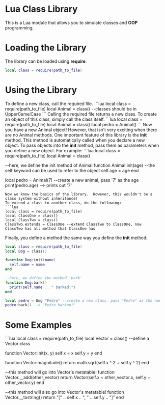 Lua Class Library
=================

This is a Lua module that allows you to simulate classes and <b>OOP</b> programming.

<h1>Loading the Library</h1>

The library can be loaded using <b>require</b>.
```lua
local class = require(path_to_file)
```

<h1>Using the Library</h1>
To define a new class, call the required file.
```lua
local class = require(path_to_file)
local Animal = class() --classes should be in UpperCamelCase
```
Calling the required file returns a new class.  To create an object of this class, simply call the class itself.
```lua
local class = require(path_to_file)
local Animal = class()
local pedro = Animal()
```
Now you have a new Animal object!  However, that isn't very exciting when there are no Animal methods.  One important feature of this library is the <b>init</b> method.  This method is automatically called when you declare a new object.  To pass objects into the <b>init</b> method, pass them as parameters when you define a new object.  For example:
```lua
local class = require(path_to_file)
local Animal = class()

--here, we define the init method of Animal
function Animal:init(age)
  --the self keyword can be used to refer to the object
  self.age = age
end

local pedro = Animal(7) --create a new animal, pass '7' as the age
print(pedro.age) --> prints out '7'
```
Now we know the basics of the library.  However, this wouldn't be a class system without inheritance!
To extend a class to another class, do the following:
```lua
local class = require(path_to_file)
local ClassOne = class()
local ClassTwo = class()
ClassTwo.extends = ClassOne --extend ClassTwo to ClassOne, now ClassTwo has all method that ClassOne has
```
Finally, you define a method the same way you define the <b>init</b> method.
```lua
local class = require(path_to_file)
local Dog = class()

function Dog:init(name)
  self.name = name
end

--here, we define the method 'bark'
function Dog:bark()
  print(self.name .. " barked!")
end

local pedro = Dog "Pedro" --create a new class, pass "Pedro" as the name argument
pedro:bark() --> 'Pedro barked!'
```
<h1>Some Examples</h1>
```lua
local class = require(path_to_file)
local Vector = class() --define a Vector class

function Vector:init(x, y)
  self.x = x
  self.y = y
end

function Vector:magnitude()
  return math.sqrt(self.x ^ 2 + self.y ^ 2)
end

--this method will go into Vector's metatable!
function Vector.__add(other_vector)
  return Vector(self.x + other_vector.x, self.y + other_vector.y)
end

--this method will also go into Vector's metatable!
function Vector.__tostring()
  return "[" .. self.x .. ", " .. self.y .. "]"
end
```
